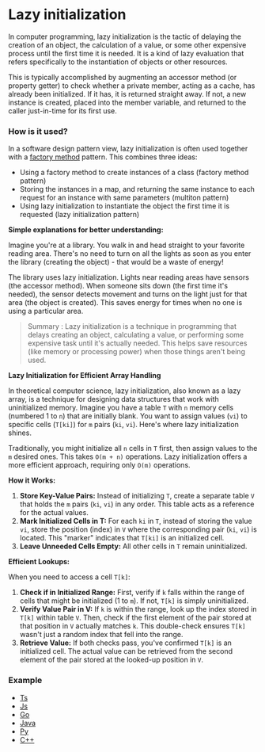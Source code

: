 # Lazy initialization

In computer programming, lazy initialization is the tactic of delaying the creation of an object, the calculation of a value, or some other expensive process until the first time it is needed. It is a kind of lazy evaluation that refers specifically to the instantiation of objects or other resources.

This is typically accomplished by augmenting an accessor method (or property getter) to check whether a private member, acting as a cache, has already been initialized. If it has, it is returned straight away. If not, a new instance is created, placed into the member variable, and returned to the caller just-in-time for its first use.

### How is it used?
In a software design pattern view, lazy initialization is often used together with a [factory method](https://github.com/m-mdy-m/algorithms-data-structures/blob/main/2.OOP/design_pattern-type/Creational/Factory%20method.md) pattern. This combines three ideas:

- Using a factory method to create instances of a class (factory method pattern)
- Storing the instances in a map, and returning the same instance to each request for an instance with same parameters (multiton pattern)
- Using lazy initialization to instantiate the object the first time it is requested (lazy initialization pattern)

**Simple explanations for better understanding:**

Imagine you're at a library. You walk in and head straight to your favorite reading area. There's no need to turn on all the lights as soon as you enter the library (creating the object) - that would be a waste of energy!

The library uses lazy initialization. Lights near reading areas have sensors (the accessor method). When someone sits down (the first time it's needed), the sensor detects movement and turns on the light just for that area (the object is created). This saves energy for times when no one is using a particular area.

> Summary : Lazy initialization is a technique in programming that delays creating an object, calculating a value, or performing some expensive task until it's actually needed. This helps save resources (like memory or processing power) when those things aren't being used.


**Lazy Initialization for Efficient Array Handling**

In theoretical computer science, lazy initialization, also known as a lazy array, is a technique for designing data structures that work with uninitialized memory. Imagine you have a table `T` with `n` memory cells (numbered 1 to `n`) that are initially blank. You want to assign values (`vi`) to specific cells (`T[ki]`) for `m` pairs (`ki`, `vi`). Here's where lazy initialization shines.

Traditionally, you might initialize all `n` cells in `T` first, then assign values to the `m` desired ones. This takes `O(m + n)` operations. Lazy initialization offers a more efficient approach, requiring only `O(m)` operations.

**How it Works:**

1. **Store Key-Value Pairs:** Instead of initializing `T`, create a separate table `V` that holds the `m` pairs (`ki`, `vi`) in any order. This table acts as a reference for the actual values.
2. **Mark Initialized Cells in T:**  For each `ki` in `T`, instead of storing the value `vi`, store the position (index) in `V` where the corresponding pair (`ki`, `vi`) is located. This "marker" indicates that `T[ki]` is an initialized cell.
3. **Leave Unneeded Cells Empty:** All other cells in `T` remain uninitialized.

**Efficient Lookups:**

When you need to access a cell `T[k]`:

1. **Check if in Initialized Range:**  First, verify if `k` falls within the range of cells that might be initialized (1 to `m`). If not, `T[k]` is simply uninitialized.
2. **Verify Value Pair in V:**  If `k` is within the range, look up the index stored in `T[k]` within table `V`. Then, check if the first element of the pair stored at that position in `V` actually matches `k`. This double-check ensures `T[k]` wasn't just a random index that fell into the range. 
3. **Retrieve Value:** If both checks pass, you've confirmed `T[k]` is an initialized cell. The actual value can be retrieved from the second element of the pair stored at the looked-up position in `V`.


### Example
- [Ts]()
- [Js]()
- [Go]()
- [Java]()
- [Py]()
- [C++]()